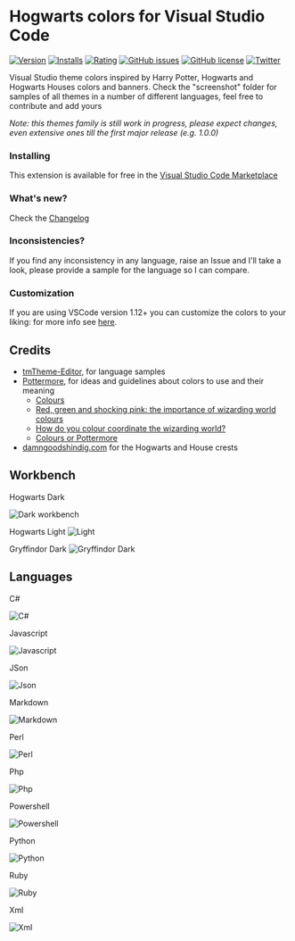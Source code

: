 
# Hogwarts colors for Visual Studio Code

[![Version](http://vsmarketplacebadge.apphb.com/version/carlocardella.hogwarts-colors-dark.svg)](https://marketplace.visualstudio.com/items?itemName=CarloCardella.hogwarts-colors-dark)
[![Installs](http://vsmarketplacebadge.apphb.com/installs/carlocardella.hogwarts-colors-dark.svg)](https://marketplace.visualstudio.com/items?itemName=CarloCardella.hogwarts-colors-dark)
[![Rating](http://vsmarketplacebadge.apphb.com/rating/carlocardella.hogwarts-colors-dark.svg)]()
[![GitHub issues](https://img.shields.io/github/issues/carlocardella/hogwarts-colors-for-vscode.svg)](https://github.com/carlocardella/hogwarts-colors-for-vscode/issues)
[![GitHub license](https://img.shields.io/github/license/carlocardella/hogwarts-colors-for-vscode.svg)](https://github.com/carlocardella/hogwarts-colors-for-vscode/blob/master/LICENSE.md)
[![Twitter](https://img.shields.io/twitter/url/https/github.com/carlocardella/hogwarts-colors-for-vscode.svg?style=social)](https://twitter.com/intent/tweet?text=Wow:&url=https%3A%2F%2Fgithub.com%2Fcarlocardella%2Fhogwarts-colors-for-vscode)

Visual Studio theme colors inspired by Harry Potter, Hogwarts and Hogwarts Houses colors and banners.
Check the "screenshot" folder for samples of all themes in a number of different languages, feel free to contribute and add yours

_Note: this themes family is still work in progress, please expect changes, even extensive ones till the first major release (e.g. 1.0.0)_

### Installing

This extension is available for free in the [Visual Studio Code Marketplace](https://marketplace.visualstudio.com/items?itemName=CarloCardella.hogwarts-colors-dark)

### What's new?

Check the [Changelog](CHANGELOG.md)

### Inconsistencies?

If you find any inconsistency in any language, raise an Issue and I'll take a look, please provide a sample for the language so I can compare.

### Customization

If you are using VSCode version 1.12+ you can customize the colors to your liking: for more info see [here](https://code.visualstudio.com/docs/getstarted/theme-color-reference).

## Credits

- [tmTheme-Editor](https://github.com/aziz/tmTheme-Editor), for language samples
- [Pottermore](https://www.pottermore.com), for ideas and guidelines about colors to use and their meaning
    - [Colours](https://www.pottermore.com/writing-by-jk-rowling/colours)
    - [Red, green and shocking pink: the importance of wizarding world colours](https://www.pottermore.com/features/importance-of-wizarding-world-colours)
    - [How do you colour coordinate the wizarding world?](https://www.pottermore.com/features/Colour-coordinating-the-wizarding-world)
    - [Colours or Pottermore](https://images.ctfassets.net/bxd3o8b291gf/1o1zcpziH6uukemigE4yCa/b6895a88989fc821a23a58eac8b123ec/ColoursofPottermore_03.jpg?w=1330)
- [damngoodshindig.com](http://damngoodshindig.com/2016/11/03/printable-hogwarts-house-crests/) for the Hogwarts and House crests

## Workbench 

Hogwarts Dark

![Dark workbench](screenshots/howarts-dark-workbench.png)

Hogwarts Light
![Light](screenshots/hogwarts-light-workbench.png)

Gryffindor Dark
![Gryffindor Dark](screenshots/gryffindor-dark-workbench.png)

## Languages

C#

![C#](screenshots/hogwarts-dark-CSharp.png)

Javascript 

![Javascript](screenshots/hogwarts-dark-javascript.png)

JSon 

![Json](screenshots/hogwarts-dark-json.png)

Markdown 

![Markdown](screenshots/hogwarts-dark-markdown.png)

Perl 

![Perl](screenshots/hogwarts-dark-perl.png)

Php 

![Php](screenshots/hogwarts-dark-php.png)

Powershell 

![Powershell](screenshots/hogwarts-dark-powershell.png)

Python 

![Python](screenshots/hogwarts-dark-python.png)

Ruby 

![Ruby](screenshots/hogwarts-dark-ruby.png)

Xml 

![Xml](screenshots/hogwarts-dark-xml.png)
